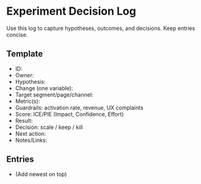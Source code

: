 # Experiment Decision Log

Use this log to capture hypotheses, outcomes, and decisions. Keep entries concise.

## Template
- ID:
- Owner:
- Hypothesis:
- Change (one variable):
- Target segment/page/channel:
- Metric(s):
- Guardrails: activation rate, revenue, UX complaints
- Score: ICE/PIE (Impact, Confidence, Effort)
- Result:
- Decision: scale / keep / kill
- Next action:
- Notes/Links:

## Entries
- (Add newest on top)





